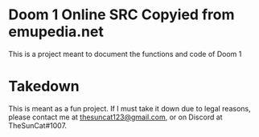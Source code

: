# Doom 1 Online SRC Copyied from emupedia.net
This is a project meant to document the functions and code of Doom 1

# Takedown

This is meant as a fun project. If I must take it down due to legal reasons,
please contact me at thesuncat123@gmail.com, or on Discord at TheSunCat#1007.
